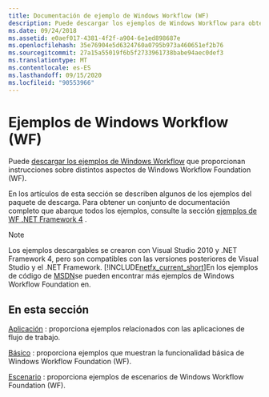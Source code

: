 ```yaml
---
title: Documentación de ejemplo de Windows Workflow (WF)
description: Puede descargar los ejemplos de Windows Workflow para obtener información sobre los distintos aspectos de Windows Workflow Foundation, incluidos los ejemplos de aplicación, básico y escenario.
ms.date: 09/24/2018
ms.assetid: e0aef017-4381-4f2f-a904-6e1ed898687e
ms.openlocfilehash: 35e76904e5d6324760a0795b973a460651ef2b76
ms.sourcegitcommit: 27a15a55019f6b5f2733961738babe94aec0def3
ms.translationtype: MT
ms.contentlocale: es-ES
ms.lasthandoff: 09/15/2020
ms.locfileid: "90553966"
---
```

# <a name="windows-workflow-wf-samples"></a>Ejemplos de Windows Workflow (WF)

Puede [descargar los ejemplos de Windows Workflow](https://www.microsoft.com/download/details.aspx?id=21459) que proporcionan instrucciones sobre distintos aspectos de Windows Workflow Foundation (WF).

En los artículos de esta sección se describen algunos de los ejemplos del paquete de descarga. Para obtener un conjunto de documentación completo que abarque todos los ejemplos, consulte la sección [ejemplos de WF .NET Framework 4](/previous-versions/dotnet/netframework-4.0/dd483375(v=vs.100)) .

> [!NOTE]
> Los ejemplos descargables se crearon con Visual Studio 2010 y .NET Framework 4, pero son compatibles con las versiones posteriores de Visual Studio y el .NET Framework. [!INCLUDE[netfx_current_short](../../../../includes/netfx-current-short-md.md)]En los ejemplos de código de [MSDN](/samples/browse/?redirectedfrom=MSDN-samples)se pueden encontrar más ejemplos de Windows Workflow Foundation en.

## <a name="in-this-section"></a>En esta sección

[Aplicación](application.md) : proporciona ejemplos relacionados con las aplicaciones de flujo de trabajo.

[Básico](basic.md) : proporciona ejemplos que muestran la funcionalidad básica de Windows Workflow Foundation (WF).

[Escenario](scenario.md) : proporciona ejemplos de escenarios de Windows Workflow Foundation (WF).
